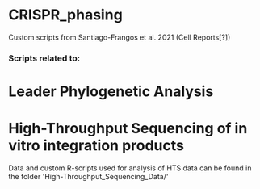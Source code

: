 # CRISPR_phasing
Custom scripts from Santiago-Frangos et al. 2021 (Cell Reports[?])

### Scripts related to:

# Leader Phylogenetic Analysis


# High-Throughput Sequencing of in vitro integration products
Data and custom R-scripts used for analysis of HTS data can be found in the folder 'High-Throughput_Sequencing_Data/'
